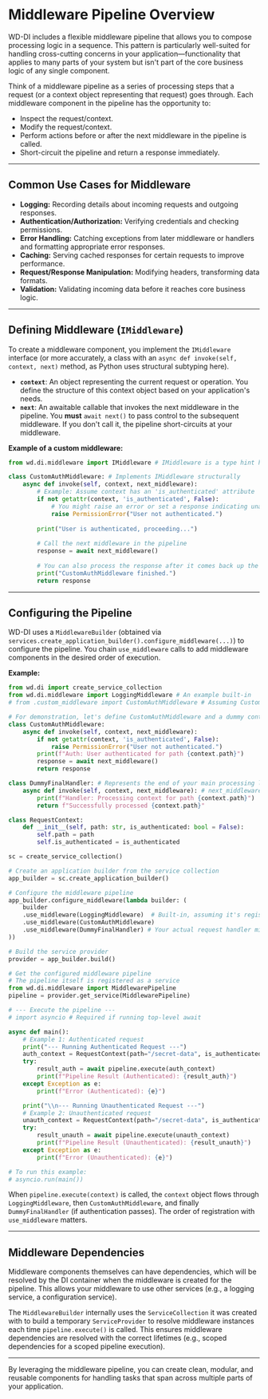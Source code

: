 # Middleware Pipeline Overview

WD-DI includes a flexible middleware pipeline that allows you to compose processing logic in a sequence. This pattern is particularly well-suited for handling cross-cutting concerns in your application—functionality that applies to many parts of your system but isn't part of the core business logic of any single component.

Think of a middleware pipeline as a series of processing steps that a request (or a context object representing that request) goes through. Each middleware component in the pipeline has the opportunity to:

*   Inspect the request/context.
*   Modify the request/context.
*   Perform actions before or after the next middleware in the pipeline is called.
*   Short-circuit the pipeline and return a response immediately.

---

## Common Use Cases for Middleware

*   **Logging:** Recording details about incoming requests and outgoing responses.
*   **Authentication/Authorization:** Verifying credentials and checking permissions.
*   **Error Handling:** Catching exceptions from later middleware or handlers and formatting appropriate error responses.
*   **Caching:** Serving cached responses for certain requests to improve performance.
*   **Request/Response Manipulation:** Modifying headers, transforming data formats.
*   **Validation:** Validating incoming data before it reaches core business logic.

---

## Defining Middleware (`IMiddleware`)

To create a middleware component, you implement the `IMiddleware` interface (or more accurately, a class with an `async def invoke(self, context, next)` method, as Python uses structural subtyping here).

*   **`context`**: An object representing the current request or operation. You define the structure of this context object based on your application's needs.
*   **`next`**: An awaitable callable that invokes the next middleware in the pipeline. You **must** `await next()` to pass control to the subsequent middleware. If you don't call it, the pipeline short-circuits at your middleware.

**Example of a custom middleware:**

```python
from wd.di.middleware import IMiddleware # IMiddleware is a type hint helper

class CustomAuthMiddleware: # Implements IMiddleware structurally
    async def invoke(self, context, next_middleware):
        # Example: Assume context has an 'is_authenticated' attribute
        if not getattr(context, 'is_authenticated', False):
            # You might raise an error or set a response indicating unauthorized
            raise PermissionError("User not authenticated.")
        
        print("User is authenticated, proceeding...")
        
        # Call the next middleware in the pipeline
        response = await next_middleware()
        
        # You can also process the response after it comes back up the chain
        print("CustomAuthMiddleware finished.")
        return response
```

---

## Configuring the Pipeline

WD-DI uses a `MiddlewareBuilder` (obtained via `services.create_application_builder().configure_middleware(...)`) to configure the pipeline. You chain `use_middleware` calls to add middleware components in the desired order of execution.

**Example:**

```python
from wd.di import create_service_collection
from wd.di.middleware import LoggingMiddleware # An example built-in
# from .custom_middleware import CustomAuthMiddleware # Assuming CustomAuthMiddleware is defined

# For demonstration, let's define CustomAuthMiddleware and a dummy context here
class CustomAuthMiddleware:
    async def invoke(self, context, next_middleware):
        if not getattr(context, 'is_authenticated', False):
            raise PermissionError("User not authenticated.")
        print(f"Auth: User authenticated for path {context.path}")
        response = await next_middleware()
        return response

class DummyFinalHandler: # Represents the end of your main processing logic
    async def invoke(self, context, next_middleware): # next_middleware won't be called here
        print(f"Handler: Processing context for path {context.path}")
        return f"Successfully processed {context.path}"

class RequestContext:
    def __init__(self, path: str, is_authenticated: bool = False):
        self.path = path
        self.is_authenticated = is_authenticated

sc = create_service_collection()

# Create an application builder from the service collection
app_builder = sc.create_application_builder()

# Configure the middleware pipeline
app_builder.configure_middleware(lambda builder: (
    builder
    .use_middleware(LoggingMiddleware)  # Built-in, assuming it's registered or takes a logger
    .use_middleware(CustomAuthMiddleware)
    .use_middleware(DummyFinalHandler) # Your actual request handler might be the last "middleware"
))

# Build the service provider
provider = app_builder.build()

# Get the configured middleware pipeline
# The pipeline itself is registered as a service
from wd.di.middleware import MiddlewarePipeline 
pipeline = provider.get_service(MiddlewarePipeline)

# --- Execute the pipeline ---
# import asyncio # Required if running top-level await

async def main():
    # Example 1: Authenticated request
    print("--- Running Authenticated Request ---")
    auth_context = RequestContext(path="/secret-data", is_authenticated=True)
    try:
        result_auth = await pipeline.execute(auth_context)
        print(f"Pipeline Result (Authenticated): {result_auth}")
    except Exception as e:
        print(f"Error (Authenticated): {e}")

    print("\\n--- Running Unauthenticated Request ---")
    # Example 2: Unauthenticated request
    unauth_context = RequestContext(path="/secret-data", is_authenticated=False)
    try:
        result_unauth = await pipeline.execute(unauth_context)
        print(f"Pipeline Result (Unauthenticated): {result_unauth}")
    except Exception as e:
        print(f"Error (Unauthenticated): {e}")

# To run this example:
# asyncio.run(main())
```

When `pipeline.execute(context)` is called, the `context` object flows through `LoggingMiddleware`, then `CustomAuthMiddleware`, and finally `DummyFinalHandler` (if authentication passes). The order of registration with `use_middleware` matters.

---

## Middleware Dependencies

Middleware components themselves can have dependencies, which will be resolved by the DI container when the middleware is created for the pipeline. This allows your middleware to use other services (e.g., a logging service, a configuration service).

The `MiddlewareBuilder` internally uses the `ServiceCollection` it was created with to build a temporary `ServiceProvider` to resolve middleware instances each time `pipeline.execute()` is called. This ensures middleware dependencies are resolved with the correct lifetimes (e.g., scoped dependencies for a scoped pipeline execution).

---

By leveraging the middleware pipeline, you can create clean, modular, and reusable components for handling tasks that span across multiple parts of your application. 